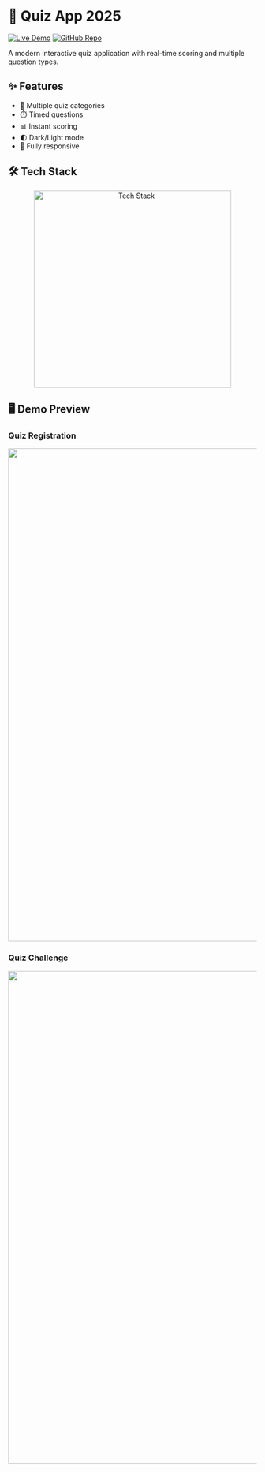 # 🧠 Quiz App 2025

[![Live Demo](https://img.shields.io/badge/🚀_Live_Demo-00C7B7?style=for-the-badge&logo=netlify&logoColor=white)](https://quize-app-2025.netlify.app/)
[![GitHub Repo](https://img.shields.io/badge/💻_Source_Code-181717?style=for-the-badge&logo=github&logoColor=white)](https://github.com/amdadislam01/quiz-app-2025)

A modern interactive quiz application with real-time scoring and multiple question types.

## ✨ Features

- 🎯 Multiple quiz categories
- ⏱️ Timed questions
- 📊 Instant scoring
- 🌓 Dark/Light mode
- 📱 Fully responsive

## 🛠️ Tech Stack

<p align="center">
  <img src="https://skillicons.dev/icons?i=html,css,js,netlify" alt="Tech Stack" width="400"/>
</p>

## 🖥️ Demo Preview

###  Quiz Registration 

  <img src="https://i.imgur.com/BfYvl8Y.png" alt="" width="1000"/>

### Quiz Challenge 

  <img src="https://i.imgur.com/2IRm7ie.png" alt="" width="1000"/>
